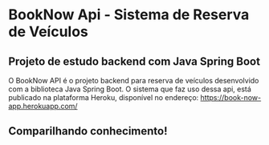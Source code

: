 # BookNow Api - Sistema de Reserva de Veículos 
## Projeto de estudo backend com Java Spring Boot 

O BookNow API é o projeto backend para reserva de veículos desenvolvido com a biblioteca Java Spring Boot.
O sistema que faz uso dessa api, está publicado na plataforma Heroku, disponível no endereço: https://book-now-app.herokuapp.com/



## Comparilhando conhecimento!
